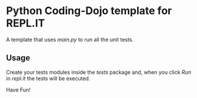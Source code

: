# Python Coding-Dojo template for REPL.IT

A template that uses *main.py* to run all the unit tests.

## Usage

Create your tests modules inside the *tests* package and, when you click _Run_ in _repl.it_ the tests will be executed.

Have Fun!
